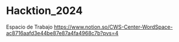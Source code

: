 # Hacktion_2024
Espacio de Trabajo 
https://www.notion.so/CWS-Center-WordSpace-ac8716aafd3e44be87e87a4fa4968c7b?pvs=4
